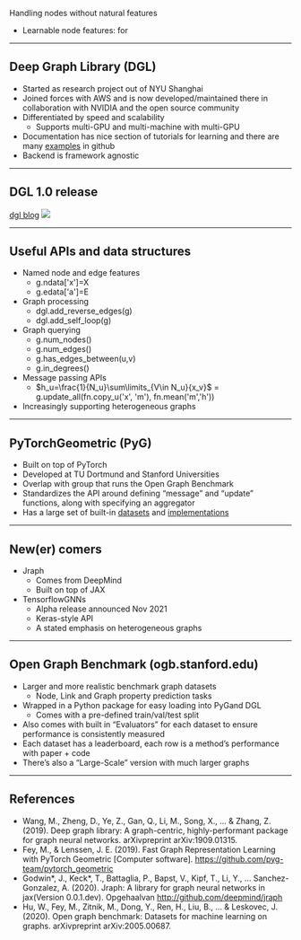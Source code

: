 Handling nodes without natural features
- Learnable node features: for 
---
## Deep Graph Library (DGL)
- Started as research project out of NYU Shanghai
- Joined forces with AWS and is now developed/maintained there in collaboration with NVIDIA and the open source community
- Differentiated by speed and scalability
	- Supports multi-GPU and multi-machine with multi-GPU
- Documentation has nice section of tutorials for learning and there are many [examples](https://github.com/dmlc/dgl/tree/master/examples/pytorch) in github
- Backend is framework agnostic
---
## DGL 1.0 release
[dgl blog](https://www.dgl.ai/release/2023/02/20/release.html)
![](https://www.dgl.ai/assets/images/posts/2023-02-20-release/arch.png)

---
## Useful APIs and data structures
- Named node and edge features
	- g.ndata['x']=X
	- g.edata['a']=E
- Graph processing
	- dgl.add_reverse_edges(g)
	- dgl.add_self_loop(g)
- Graph querying
	- g.num_nodes()
	- g.num_edges()
	- g.has_edges_between(u,v)
	- g.in_degrees()
- Message passing APIs
	- $h_u=\frac{1}{N_u}\sum\limits_{V\in N_u}{x_v}$ = g.update_all(fn.copy_u('x', 'm'), fn.mean('m','h'))
- Increasingly supporting heterogeneous graphs

---
## PyTorchGeometric (PyG)
- Built on top of PyTorch
- Developed at TU Dortmund and Stanford Universities
- Overlap with group that runs the Open Graph Benchmark
- Standardizes the API around defining “message” and “update” functions, along with specifying an aggregator
- Has a large set of built-in [datasets](https://pytorch-geometric.readthedocs.io/en/latest/modules/datasets.html) and [implementations](https://github.com/pyg-team/pytorch_geometric/tree/master/benchmark/kernel)

---
## New(er) comers
- Jraph
	- Comes from DeepMind
	- Built on top of JAX
- TensorflowGNNs
	- Alpha release announced Nov 2021
	- Keras-style API
	- A stated emphasis on heterogeneous graphs
---
## Open Graph Benchmark (ogb.stanford.edu)
- Larger and more realistic benchmark graph datasets
	- Node, Link and Graph property prediction tasks
- Wrapped in a Python package for easy loading into PyGand DGL
	- Comes with a pre-defined train/val/test split
- Also comes with built in “Evaluators” for each dataset to ensure performance is consistently measured
- Each dataset has a leaderboard, each row is a method’s performance with paper + code
- There’s also a “Large-Scale” version with much larger graphs

---
## References
- Wang, M., Zheng, D., Ye, Z., Gan, Q., Li, M., Song, X., ... & Zhang, Z. (2019). Deep graph library: A graph-centric, highly-performant package for graph neural networks. arXivpreprint arXiv:1909.01315.
- Fey, M., & Lenssen, J. E. (2019). Fast Graph Representation Learning with PyTorch Geometric [Computer software]. https://github.com/pyg-team/pytorch_geometric
- Godwin*, J., Keck*, T., Battaglia, P., Bapst, V., Kipf, T., Li, Y., ... Sanchez-Gonzalez, A. (2020). Jraph: A library for graph neural networks in jax(Version 0.0.1.dev). Opgehaalvan http://github.com/deepmind/jraph
- Hu, W., Fey, M., Zitnik, M., Dong, Y., Ren, H., Liu, B., ... & Leskovec, J. (2020). Open graph benchmark: Datasets for machine learning on graphs. arXivpreprint arXiv:2005.00687.